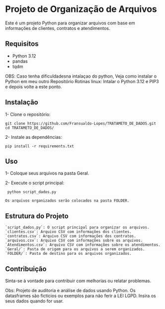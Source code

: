 # Projeto de Organização de Arquivos

Este é um projeto Python para organizar arquivos com base em informações de clientes, contratos e atendimentos.

## Requisitos

- Python 3.12
- pandas
- tqdm

OBS: Caso tenha dificuldadesna intalaçao do python,
Veja como instalar o Python em meu outro Repositório Rotinas linux: Intalar o Python 3.12 e PIP3 e depois volte a este ponto.

## Instalação

1- Clone o repositório:

   ```
   git clone https://github.com/Fransualdo-Lopes/TRATAMETO_DE_DADOS.git
   cd TRATAMETO_DE_DADOS/
   ```
   

2- Instale as dependências:
   ```
   pip install -r requirements.txt
   ```

## Uso

   1- Coloque seus arquivos na pasta Geral.

   2- Execute o script principal:

   ```
    python script_dados.py
   ```
    Os arquivos organizados serão colocados na pasta FOLDER.

## Estrutura do Projeto

    `script_dados.py`: O script principal para organizar os arquivos.
    `clientes.csv`: Arquivo CSV com informações dos clientes.
    `contratos.csv`: Arquivo CSV com informações dos contratos.
    `arquivos.csv`: Arquivo CSV com informações sobre os arquivos.
    `Atendimentos.csv`: Arquivo CSV com informações sobre os atendimentos.
    `Geral/`: Pasta de origem para os arquivos a serem organizados.
    `FOLDER/`: Pasta de destino para os arquivos organizados.

## Contribuição

Sinta-se à vontade para contribuir com melhorias ou relatar problemas.


Obs: Projeto de auditoria e análise de dados usando Python. Os datasframes são fictícios ou exemplos para não ferir a LEI LGPD. Insira os seus dados quando for usar.

